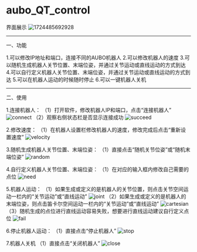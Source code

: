 # aubo_QT_control

界面展示
![1724485692928](https://github.com/user-attachments/assets/93154346-e022-4f34-881b-7441636fc209)

---
一、功能

1.可以修改IP地址和端口，连接不同的AUBO机器人
2.可以修改机器人的速度
3.可以随机生成机器人关节位置、末端位姿，并通过关节运动或直线运动的方式到达
4.可以自行定义机器人关节位置、末端位姿，并通过关节运动或直线运动的方式到达
5.可以在机器人运动的时候随时停止
6.可以一键机器人关机

---
二、使用

1.连接机器人：
（1）打开软件，修改机器人IP和端口，点击“连接机器人”
![connect](https://github.com/user-attachments/assets/fd64ad2b-5de6-4b79-b062-a628447b06c2)
（2）观察右侧状态栏是否显示连接成功
![succeed](https://github.com/user-attachments/assets/19dc6aed-1cf4-4bbf-a411-da50a7b06517)

2.修改速度：
（1）在机器人设置栏修改机器人的速度，修改完成后点击“重新设置速度”
![velocity](https://github.com/user-attachments/assets/79bcb803-29e1-4a47-988b-d1dd503baa3f)

3.随机生成机器人关节位置、末端位姿：
（1）直接点击“随机关节位姿”或“随机末端位姿”
![random](https://github.com/user-attachments/assets/5a5e3990-9152-4dd9-bd34-a0cb49ed9f5b)

4.自行定义机器人关节位置、末端位姿：
（1）在对应的输入框内修改自己需要的点位
![need](https://github.com/user-attachments/assets/d8925195-9389-4e89-a654-7b81ad02aff6)

5.机器人运动：
（1）如果生成或定义的是机器人的关节位置，则点击关节空间运动一栏内的“关节运动”或“直线运动”
![joint](https://github.com/user-attachments/assets/af8c2854-8494-44ee-a5ca-ef5b7e1224c7)
（2）如果生成或定义的是机器人的末端位姿，则点击笛卡尔空间运动一栏内的“关节运动”或“直线运动”
![cartesian](https://github.com/user-attachments/assets/7d64fb87-a1dc-49ee-980a-e0f0b84653b3)
（3）随机生成的点位进行直线运动容易失败，想要进行直线运动建议自行定义点位
![fail](https://github.com/user-attachments/assets/0c24801f-87dc-46ab-961f-2bffd8db2b9e)

6.停止机器人运动：
（1）直接点击“停止机器人”
![stop](https://github.com/user-attachments/assets/117e439b-a35b-4d5c-a434-4fa0f435d468)

7.机器人关机
（1）直接点击“关闭机器人”
![close](https://github.com/user-attachments/assets/0d794391-e3d2-4449-8c64-aba9d5facd5e)








